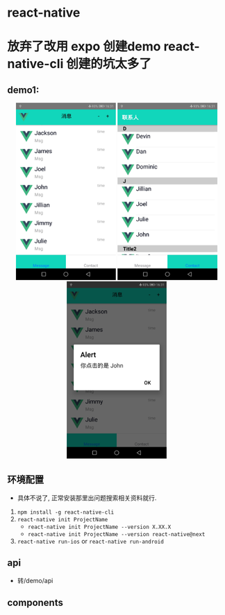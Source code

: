 # react-native
# 放弃了改用 expo 创建demo react-native-cli 创建的坑太多了
## demo1:

<div align="center">
<img width="230" src="./images/msg.jpg" alt="消息">
<img width="230" src="./images/contact.jpg" alt="联系人">
<img width="230" src="./images/click.jpg" alt="点击item">
</div>















## 环境配置
* 具体不说了, 正常安装那里出问题搜索相关资料就行. 

1. `npm install -g react-native-cli`
2. `react-native init ProjectName`
   * `react-native init ProjectName --version X.XX.X`
   * `react-native init ProjectName --version react-native@next`
3. `react-native run-ios` or `react-native run-android`





## api
* 转/demo/api




## components